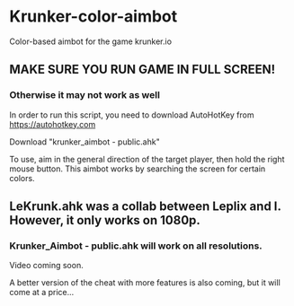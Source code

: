 # Krunker-color-aimbot
Color-based aimbot for the game krunker.io 

## MAKE SURE YOU RUN GAME IN FULL SCREEN! 
### Otherwise it may not work as well 

In order to run this script, you need to download AutoHotKey from https://autohotkey.com 

Download "krunker_aimbot - public.ahk" 

To use, aim in the general direction of the target player, then hold the right mouse button. 
This aimbot works by searching the screen for certain colors. 

## LeKrunk.ahk was a collab between Leplix and I. However, it only works on 1080p. 
### Krunker_Aimbot - public.ahk will work on all resolutions. 

Video coming soon. 

A better version of the cheat with more features is also coming, but it will come at a price... 
